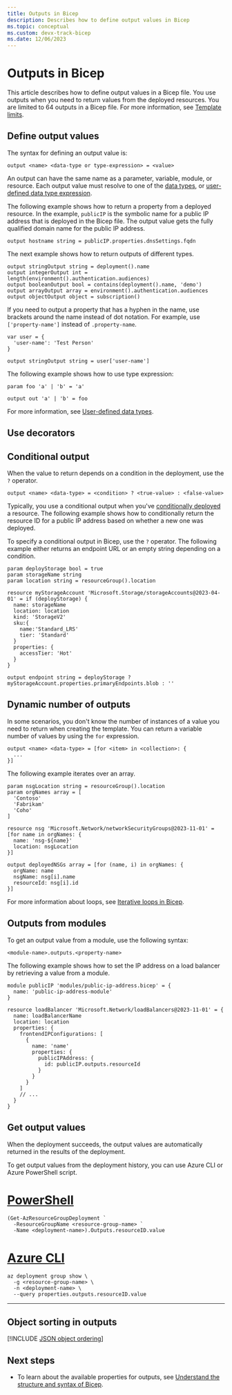 ```yaml
---
title: Outputs in Bicep
description: Describes how to define output values in Bicep
ms.topic: conceptual
ms.custom: devx-track-bicep
ms.date: 12/06/2023
---
```


# Outputs in Bicep

This article describes how to define output values in a Bicep file. You use outputs when you need to return values from the deployed resources. You are limited to 64 outputs in a Bicep file. For more information, see [Template limits](../templates/best-practices.md#template-limits).

## Define output values

The syntax for defining an output value is:

```bicep
output <name> <data-type or type-expression> = <value>
```

An output can have the same name as a parameter, variable, module, or resource. Each output value must resolve to one of the [data types](data-types.md), or [user-defined data type expression](./user-defined-data-types.md).

The following example shows how to return a property from a deployed resource. In the example, `publicIP` is the symbolic name for a public IP address that is deployed in the Bicep file. The output value gets the fully qualified domain name for the public IP address.

```bicep
output hostname string = publicIP.properties.dnsSettings.fqdn
```

The next example shows how to return outputs of different types.

```bicep
output stringOutput string = deployment().name
output integerOutput int = length(environment().authentication.audiences)
output booleanOutput bool = contains(deployment().name, 'demo')
output arrayOutput array = environment().authentication.audiences
output objectOutput object = subscription()
```

If you need to output a property that has a hyphen in the name, use brackets around the name instead of dot notation. For example, use  `['property-name']` instead of `.property-name`.

```bicep
var user = {
  'user-name': 'Test Person'
}

output stringOutput string = user['user-name']
```

The following example shows how to use type expression:

```bicep
param foo 'a' | 'b' = 'a'

output out 'a' | 'b' = foo
```

For more information, see [User-defined data types](./user-defined-data-types.md).

## Use decorators

## Conditional output

When the value to return depends on a condition in the deployment, use the `?` operator.

```bicep
output <name> <data-type> = <condition> ? <true-value> : <false-value>
```

Typically, you use a conditional output when you've [conditionally deployed](conditional-resource-deployment.md) a resource. The following example shows how to conditionally return the resource ID for a public IP address based on whether a new one was deployed.

To specify a conditional output in Bicep, use the `?` operator. The following example either returns an endpoint URL or an empty string depending on a condition.

```bicep
param deployStorage bool = true
param storageName string
param location string = resourceGroup().location

resource myStorageAccount 'Microsoft.Storage/storageAccounts@2023-04-01' = if (deployStorage) {
  name: storageName
  location: location
  kind: 'StorageV2'
  sku:{
    name:'Standard_LRS'
    tier: 'Standard'
  }
  properties: {
    accessTier: 'Hot'
  }
}

output endpoint string = deployStorage ? myStorageAccount.properties.primaryEndpoints.blob : ''
```

## Dynamic number of outputs

In some scenarios, you don't know the number of instances of a value you need to return when creating the template. You can return a variable number of values by using the `for` expression.

```bicep
output <name> <data-type> = [for <item> in <collection>: {
  ...
}]
```

The following example iterates over an array.

```bicep
param nsgLocation string = resourceGroup().location
param orgNames array = [
  'Contoso'
  'Fabrikam'
  'Coho'
]

resource nsg 'Microsoft.Network/networkSecurityGroups@2023-11-01' = [for name in orgNames: {
  name: 'nsg-${name}'
  location: nsgLocation
}]

output deployedNSGs array = [for (name, i) in orgNames: {
  orgName: name
  nsgName: nsg[i].name
  resourceId: nsg[i].id
}]
```

For more information about loops, see [Iterative loops in Bicep](loops.md).

## Outputs from modules

To get an output value from a module, use the following syntax:

```bicep
<module-name>.outputs.<property-name>
```

The following example shows how to set the IP address on a load balancer by retrieving a value from a module.

```bicep
module publicIP 'modules/public-ip-address.bicep' = {
  name: 'public-ip-address-module'
}

resource loadBalancer 'Microsoft.Network/loadBalancers@2023-11-01' = {
  name: loadBalancerName
  location: location
  properties: {
    frontendIPConfigurations: [
      {
        name: 'name'
        properties: {
          publicIPAddress: {
            id: publicIP.outputs.resourceId
          }
        }
      }
    ]
    // ...
  }
}
```

## Get output values

When the deployment succeeds, the output values are automatically returned in the results of the deployment.

To get output values from the deployment history, you can use Azure CLI or Azure PowerShell script.

# [PowerShell](#tab/azure-powershell)

```azurepowershell-interactive
(Get-AzResourceGroupDeployment `
  -ResourceGroupName <resource-group-name> `
  -Name <deployment-name>).Outputs.resourceID.value
```

# [Azure CLI](#tab/azure-cli)

```azurecli-interactive
az deployment group show \
  -g <resource-group-name> \
  -n <deployment-name> \
  --query properties.outputs.resourceID.value
```

---

## Object sorting in outputs

[!INCLUDE [JSON object ordering](../../../includes/resource-manager-object-ordering-bicep.md)]

## Next steps

* To learn about the available properties for outputs, see [Understand the structure and syntax of Bicep](./file.md).

